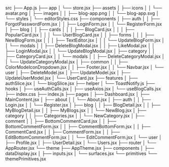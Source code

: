 src
├── App.js
├── app
│   └── store.jsx
├── assets
│   ├── icons
│   │   └── avatar.png
│   ├── images
│   │   ├── blog-app.png
│   │   └── blog-app.svg
│   └── styles
│       └── editorStyles.css
├── components
│   ├── auth
│   │   ├── ForgotPasswordForm.jsx
│   │   ├── LoginForm.jsx
│   │   └── RegisterForm.jsx
│   ├── blog
│   │   ├── cards
│   │   │   ├── BlogCard.jsx
│   │   │   ├── PopularCard.jsx
│   │   │   └── UserBlogCard.jsx
│   │   ├── forms
│   │   │   ├── NewBlogForm.jsx
│   │   │   ├── TextEditor.jsx
│   │   │   └── UpdateBlogForm.jsx
│   │   └── modals
│   │       ├── DeleteBlogModal.jsx
│   │       ├── LikeModal.jsx
│   │       ├── LoginModal.jsx
│   │       └── UpdateBlogModal.jsx
│   ├── category
│   │   ├── CategoryCard.jsx
│   │   └── modals
│   │       ├── DeleteCategoryModal.jsx
│   │       └── UpdateCategoryModal.jsx
│   ├── common
│   │   ├── ColorModeIconDropdown.jsx
│   │   ├── Footer.jsx
│   │   └── Navbar.jsx
│   └── user
│       ├── DeleteModel.jsx
│       ├── UpdateModel.jsx
│       ├── UpdateUserModel.jsx
│       └── UserCard.jsx
├── features
│   ├── authSlice.jsx
│   └── blogSlice.jsx
├── helper
│   └── ToastNotify.js
├── hooks
│   ├── useAuthCalls.jsx
│   ├── useAxios.jsx
│   └── useBlogCalls.jsx
├── index.css
├── index.js
├── pages
│   ├── Dashboard.jsx
│   ├── MainContent.jsx
│   ├── about
│   │   └── About.jsx
│   ├── auth
│   │   ├── Login.jsx
│   │   └── Register.jsx
│   ├── blog
│   │   ├── BlogDetail.jsx
│   │   ├── MyBlogDetail.jsx
│   │   ├── MyBlogs.jsx
│   │   └── NewBlog.jsx
│   ├── category
│   │   ├── Categories.jsx
│   │   └── NewCategory.jsx
│   ├── comment
│   │   ├── BottomCommentCard.jsx
│   │   ├── BottomCommentForm.jsx
│   │   ├── CommentBottomForm.jsx
│   │   ├── CommentCard.jsx
│   │   ├── CommentForm.jsx
│   │   ├── EditBottomCommentForm.jsx
│   │   └── EditCommentForm.jsx
│   └── user
│       ├── Profile.jsx
│       ├── UserDetail.jsx
│       └── Users.jsx
├── router
│   └── AppRouter.jsx
└── theme
    ├── AppTheme.jsx
    ├── components
    │   ├── dataDisplay.jsx
    │   ├── inputs.jsx
    │   └── surfaces.jsx
    └── primitives
        └── themePrimitives.jsx